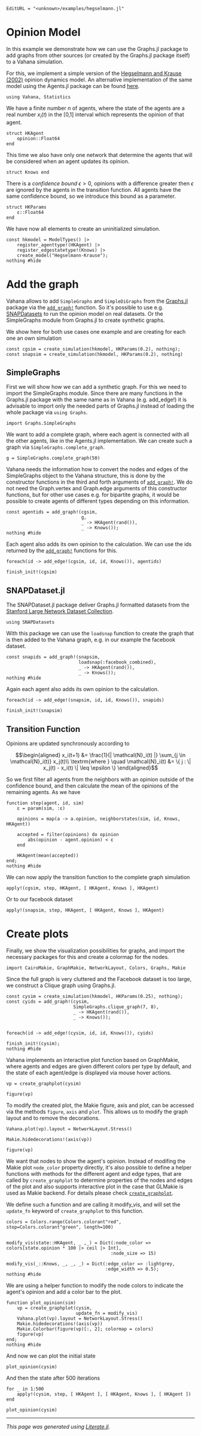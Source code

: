 ```@meta
EditURL = "<unknown>/examples/hegselmann.jl"
```

# Opinion Model

In this example we demonstrate how we can use the Graphs.jl package
to add graphs from other sources (or created by the Graphs.jl
package itself) to a Vahana simulation.

For this, we implement a simple version of the [Hegselmann and
Krause (2002)](http://jasss.soc.surrey.ac.uk/5/3/2.html) opinion
dynamics model. An alternative implementation of the same model
using the Agents.jl package can be found
[here](https://juliadynamics.github.io/Agents.jl/v4.0/examples/hk/).

````@example hegselmann
using Vahana, Statistics
````

We have a finite number $n$ of agents, where the state of
the agents are a real number $x_i(t)$ in the [0,1] interval which
represents the opinion of that agent.

````@example hegselmann
struct HKAgent
    opinion::Float64
end
````

This time we also have only one network that determine the agents
that will be considered when an agent updates its opinion.

````@example hegselmann
struct Knows end
````

There is a *confidence bound* $\epsilon > 0$, opinions with a
difference greater then $\epsilon$ are ignored by the agents in the
transition function. All agents have the same confidence bound, so we
introduce this bound as a parameter.

````@example hegselmann
struct HKParams
    ε::Float64
end
````

We have now all elements to create an uninitialized simulation.

````@example hegselmann
const hkmodel = ModelTypes() |>
    register_agenttype!(HKAgent) |>
    register_edgestatetype!(Knows) |>
    create_model("Hegselmann-Krause");
nothing #hide
````

# Add the graph

Vahana allows to add `SimpleGraphs` and `SimpleDiGraphs` from the
[Graphs.jl](https://juliagraphs.org/Graphs.jl/dev/) package via the
[`add_graph!`](@ref) function. So it's possible to use e.g.
[SNAPDatasets](https://github.com/JuliaGraphs/SNAPDatasets.jl) to
run the opinion model on real datasets. Or the SimpleGraphs module
from Graphs.jl to create synthetic graphs.

We show here for both use cases one example and are creating for each
one an own simulation

````@example hegselmann
const cgsim = create_simulation(hkmodel, HKParams(0.2), nothing);
const snapsim = create_simulation(hkmodel, HKParams(0.2), nothing)
````

## SimpleGraphs

First we will show how we can add a synthetic graph. For this we
need to import the SimpleGraphs module. Since there are many
functions in the Graphs.jl package with the same name as in Vahana
(e.g. add_edge!) it is advisable to import only the needed parts of
Graphs.jl instead of loading the whole package via `using Graphs`.

````@example hegselmann
import Graphs.SimpleGraphs
````

We want to add a complete graph, where each agent is connected with
all the other agents, like in the Agents.jl implementation. We can
create such a graph via `SimpleGraphs.complete_graph`.

````@example hegselmann
g = SimpleGraphs.complete_graph(50)
````

Vahana needs the information how to convert the nodes and edges of
the SimpleGraphs object to the Vahana structure, this is done by the
constructor functions in the third and forth arguments of
[`add_graph!`](@ref). We do not need the Graph.vertex and Graph.edge
arguments of this constructor functions, but for other use cases
e.g. for bipartite graphs, it would be possible to create agents of
different types depending on this information.

````@example hegselmann
const agentids = add_graph!(cgsim,
                            g,
                            _ -> HKAgent(rand()),
                            _ -> Knows());
nothing #hide
````

Each agent also adds its own opinion to the calculation. We can use
the ids returned by the [`add_graph!`](@ref) functions for this.

````@example hegselmann
foreach(id -> add_edge!(cgsim, id, id, Knows()), agentids)

finish_init!(cgsim)
````

## SNAPDataset.jl

The SNAPDataset.jl package deliver Graphs.jl formatted datasets from
the [Stanford Large Network Dataset
Collection](https://snap.stanford.edu/data/index.html).

````@example hegselmann
using SNAPDatasets
````

With this package we can use the `loadsnap` function to create the graph
that is then added to the Vahana graph, e.g. in our example the
facebook dataset.

````@example hegselmann
const snapids = add_graph!(snapsim,
                           loadsnap(:facebook_combined),
                           _ -> HKAgent(rand()),
                           _ -> Knows());
nothing #hide
````

Again each agent also adds its own opinion to the calculation.

````@example hegselmann
foreach(id -> add_edge!(snapsim, id, id, Knows()), snapids)

finish_init!(snapsim)
````

## Transition Function
Opinions are updated synchronously according to
```math
\begin{aligned}
x_i(t+1) &= \frac{1}{| \mathcal{N}_i(t) |} \sum_{j \in \mathcal{N}_i(t)} x_j(t)\\
\textrm{where } \quad \mathcal{N}_i(t) &= \{ j : \| x_j(t) - x_i(t) \| \leq \epsilon \}
\end{aligned}
```

So we first filter all agents from the neighbors with an opinion
outside of the confidence bound, and then calculate the mean of the
opinions of the remaining agents. As we have

````@example hegselmann
function step(agent, id, sim)
    ε = param(sim, :ε)

    opinions = map(a -> a.opinion, neighborstates(sim, id, Knows, HKAgent))

    accepted = filter(opinions) do opinion
        abs(opinion - agent.opinion) < ε
    end

    HKAgent(mean(accepted))
end;
nothing #hide
````

We can now apply the transition function to the complete graph simulation

````@example hegselmann
apply!(cgsim, step, HKAgent, [ HKAgent, Knows ], HKAgent)
````

Or to our facebook dataset

````@example hegselmann
apply!(snapsim, step, HKAgent, [ HKAgent, Knows ], HKAgent)
````

# Create plots

Finally, we show the visualization possibilities for graphs, and import the
necessary packages for this and create a colormap for the nodes.

````@example hegselmann
import CairoMakie, GraphMakie, NetworkLayout, Colors, Graphs, Makie
````

Since the full graph is very cluttered and the Facebook dataset is
too large, we construct a Clique graph using Graphs.jl.

````@example hegselmann
const cysim = create_simulation(hkmodel, HKParams(0.25), nothing);
const cyids = add_graph!(cysim,
                         SimpleGraphs.clique_graph(7, 8),
                         _ -> HKAgent(rand()),
                         _ -> Knows());


foreach(id -> add_edge!(cysim, id, id, Knows()), cyids)

finish_init!(cysim);
nothing #hide
````

Vahana implements an interactive plot function based on GraphMakie, where
agents and edges are given different colors per type by default, and
the state of each agent/edge is displayed via mouse hover
actions.

````@example hegselmann
vp = create_graphplot(cysim)

figure(vp)
````

To modify the created plot, the Makie figure, axis and plot, can be
accessed via the methods `figure`, `axis` and `plot`. This allows us to modify
the graph layout and to remove the decorations.

````@example hegselmann
Vahana.plot(vp).layout = NetworkLayout.Stress()

Makie.hidedecorations!(axis(vp))

figure(vp)
````

We want that nodes to show the agent's opinion. Instead of modifing
the Makie plot `node_color` property directly, it's also possible to
define a helper functions with methods for the different agent and
edge types, that are called by `create_graphplot` to determine
properties of the nodes and edges of the plot and also supports
interactive plot in the case that GLMakie is used as Makie
backend. For details please check [`create_graphplot`](@ref).

We define such a function and are calling it modify_vis, and will set the
`update_fn` keyword of `create_graphplot` to this function.

````@example hegselmann
colors = Colors.range(Colors.colorant"red", stop=Colors.colorant"green", length=100)


modify_vis(state::HKAgent, _ ,_) = Dict(:node_color => colors[state.opinion * 100 |> ceil |> Int],
                                       :node_size => 15)

modify_vis(_::Knows, _, _, _) = Dict(:edge_color => :lightgrey,
                                     :edge_width => 0.5);
nothing #hide
````

We are using a helper function to modify the node colors to
indicate the agent's opinion and add a color bar to the plot.

````@example hegselmann
function plot_opinion(sim)
    vp = create_graphplot(cysim,
                          update_fn = modify_vis)
    Vahana.plot(vp).layout = NetworkLayout.Stress()
    Makie.hidedecorations!(axis(vp))
    Makie.Colorbar(figure(vp)[:, 2]; colormap = colors)
    figure(vp)
end;
nothing #hide
````

And now we can plot the initial state

````@example hegselmann
plot_opinion(cysim)
````

And then the state after 500 iterations

````@example hegselmann
for _ in 1:500
    apply!(cysim, step, [ HKAgent ], [ HKAgent, Knows ], [ HKAgent ])
end

plot_opinion(cysim)
````

---

*This page was generated using [Literate.jl](https://github.com/fredrikekre/Literate.jl).*

